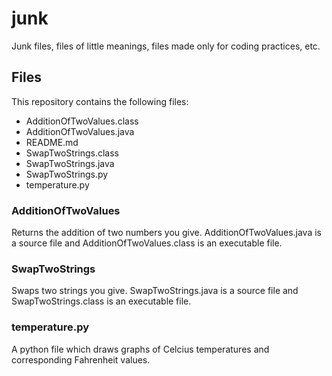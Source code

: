 # junk
Junk files, files of little meanings, files made only for coding practices, etc.

## Files
This repository contains the following files:

- AdditionOfTwoValues.class
- AdditionOfTwoValues.java
- README.md
- SwapTwoStrings.class
- SwapTwoStrings.java
- SwapTwoStrings.py
- temperature.py

### AdditionOfTwoValues
Returns the addition of two numbers you give. AdditionOfTwoValues.java is a source file and AdditionOfTwoValues.class is an executable file.

### SwapTwoStrings
Swaps two strings you give. SwapTwoStrings.java is a source file and SwapTwoStrings.class is an executable file.

### temperature.py
A python file which draws graphs of Celcius temperatures and corresponding Fahrenheit values.
